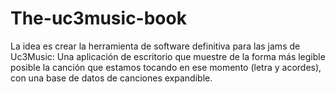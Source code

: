 # The-uc3music-book

La idea es crear la herramienta de software definitiva para las jams de Uc3Music:
Una aplicación de escritorio que muestre de la forma más legible posible la canción que estamos tocando en ese momento (letra y acordes), con una base de datos de canciones expandible.